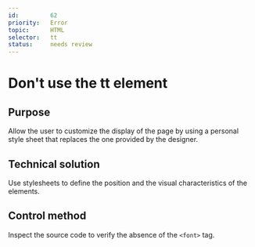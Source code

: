 ```yaml
---
id:         62
priority:   Error
topic:      HTML
selector:   tt
status:     needs review
---
```


# Don't use the tt element

## Purpose

Allow the user to customize the display of the page by using a personal style sheet that replaces the one provided by the designer.

## Technical solution

Use stylesheets to define the position and the visual characteristics of the elements.

## Control method

Inspect the source code to verify the absence of the `<font>` tag.
